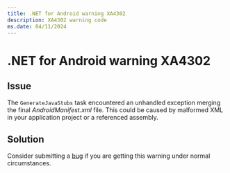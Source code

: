 ```yaml
---
title: .NET for Android warning XA4302
description: XA4302 warning code
ms.date: 04/11/2024
---
```

# .NET for Android warning XA4302

## Issue

The `GenerateJavaStubs` task encountered an unhandled exception
merging the final *AndroidManifest.xml* file. This could be caused by
malformed XML in your application project or a referenced assembly.

## Solution

Consider submitting a [bug][bug] if you are getting this warning under
normal circumstances.

[bug]: https://github.com/xamarin/xamarin-android/wiki/Submitting-Bugs,-Feature-Requests,-and-Pull-Requests
